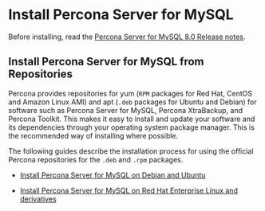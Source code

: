 # Install Percona Server for MySQL


Before installing, read the [Percona Server for MySQL 8.0 Release notes](release-notes/release-notes_index.md).

## Install Percona Server for MySQL from Repositories

Percona provides repositories for yum (`RPM` packages for Red Hat, CentOS and Amazon Linux AMI) and apt (`.deb` packages for Ubuntu and Debian) for software such as Percona Server for MySQL, Percona XtraBackup, and Percona Toolkit. This makes it easy to install and update your software and its dependencies through your operating system package manager. This is the recommended way of installing where possible.

The following guides describe the installation process for using the official Percona repositories for the `.deb` and `.rpm` packages.

* [Install Percona Server for MySQL on Debian and Ubuntu](apt-repo.md)

* [Install Percona Server for MySQL on Red Hat Enterprise Linux and derivatives](yum-repo.md)

